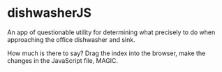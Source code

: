 # dishwasherJS
An app of questionable utility for determining what precisely to do when approaching the office dishwasher and sink.

How much is there to say? Drag the index into the browser, make the changes in the JavaScript file, MAGIC.
